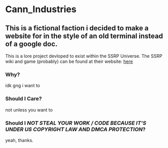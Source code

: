 # Cann_Industries

## This is a fictional faction i decided to make a website for in the style of an old terminal instead of a google doc.

This is a lore project devloped to exist within the SSRP Universe. The SSRP wiki and game (probably) can be found at their website: [here](https://ssrp.starfall-studios.com/wiki/Main_Page)

### Why?

idk gng i want to

### Should I Care?

not unless you want to

### Should I *NOT STEAL YOUR WORK / CODE BECAUSE IT'S UNDER US COPYRIGHT LAW AND DMCA PROTECTION*?

yeah, thanks.

